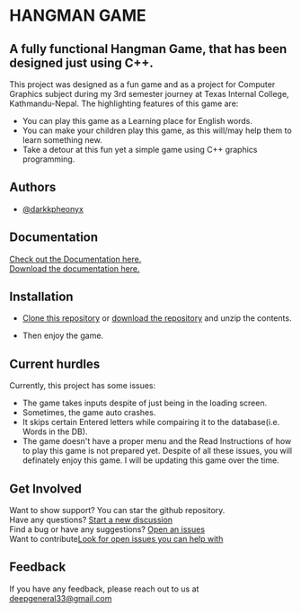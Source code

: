 
#  HANGMAN GAME
## A fully functional Hangman Game, that has been designed  just using C++.
This project was designed as a fun game and as a project for Computer Graphics subject during my 3rd semester journey at Texas Internal College, Kathmandu-Nepal. The highlighting features of this game are:
* You can play this game as a Learning place for English words.
* You can make your children play this game, as this will/may help them to learn something new.
* Take a detour at this fun yet a simple game using C++ graphics programming.
## Authors

- [@darkkpheonyx](https://github.com/darkkpheonyx)


## Documentation

[Check out the Documentation here.](https://docs.google.com/document/d/1rvDTdmEmU53e5OW6EzRvbgsiDeGL_p43/edit?usp=drive_link&ouid=107100321595771104912&rtpof=true&sd=true)  
[Download the documentation here.](https://drive.usercontent.google.com/download?id=1rvDTdmEmU53e5OW6EzRvbgsiDeGL_p43&export=download&authuser=0&confirm=t&uuid=bc9f8802-0e56-47e0-9566-329cc9569e25&at=APZUnTWfzmigGL-Yksu_hQjGemRj:1709123909495)


## Installation

- [Clone this repository](https://docs.github.com/en/repositories/creating-and-managing-repositories/cloning-a-repository) or [download the repository](https://github.com/darkkpheonyx/Hangman-Game/archive/refs/heads/master.zip) and unzip the contents.

* Then enjoy the game.
    
## Current hurdles

Currently, this project has some issues:
* The game takes inputs despite of just being in the loading screen.
* Sometimes, the game auto crashes.
* It skips certain Entered letters while compairing it to the database(i.e. Words in the DB).
* The game doesn't have a proper menu and the Read Instructions of how to play this game is not prepared yet.
Despite of all these issues, you will definately enjoy this game. I will be updating this game over the time.
## Get Involved

Want to show support? You can star the github repository.  
Have any questions? [Start a new discussion](https://github.com/darkkpheonyx/Hangman-Game/discussions)  
Find a bug or have any suggestions? [Open an issues](https://github.com/darkkpheonyx/Hangman-Game/issues/new)  
Want to contribute[Look for open issues you can help with](https://github.com/darkkpheonyx/Hangman-Game/issues)

## Feedback

If you have any feedback, please reach out to us at deepgeneral33@gmail.com

